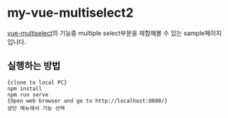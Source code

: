 # my-vue-multiselect2
[vue-multiselect](https://vue-multiselect.js.org/)의 기능중 multiple select부분을 체험해볼 수 있는 sample페이지 입니다. 

## 실행하는 방법
```
{clone to local PC}
npm install
npm run serve
{Open web browser and go to http://localhost:8080/}
상단 메뉴에서 기능 선택
```




